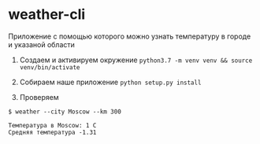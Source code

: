 # weather-cli

Приложение с помощью которого можно узнать температуру в городе и указаной области

1. Создаем и активируем окружение
`python3.7 -m venv venv && source venv/bin/activate`

2. Собираем наше приложение
`python setup.py install`

3. Проверяем
```
$ weather --city Moscow --km 300

Температура в Moscow: 1 C
Средняя температура -1.31
```